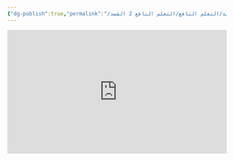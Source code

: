 ```yaml
---
{"dg-publish":true,"permalink":"/مقاطع مرئية/التعلم النافع/التعلم النافع 2 القصد 📺/","noteIcon":"✨"}
---
```


<div style="display: flex; justify-content: center;">
<iframe style="aspect-ratio: 16 / 9; width: 100% !important;" src="https://www.youtube.com/embed/ET7d4zqvOQU?si=Wvw8savLDFPSEq5h" title="YouTube video player" frameborder="0" allow="accelerometer; autoplay; clipboard-write; encrypted-media; gyroscope; picture-in-picture; web-share" referrerpolicy="strict-origin-when-cross-origin" allowfullscreen></iframe>
</div>
